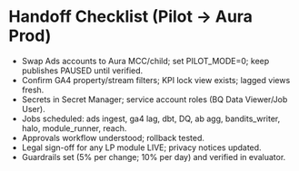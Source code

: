 # Handoff Checklist (Pilot → Aura Prod)

- Swap Ads accounts to Aura MCC/child; set PILOT_MODE=0; keep publishes PAUSED until verified.
- Confirm GA4 property/stream filters; KPI lock view exists; lagged views fresh.
- Secrets in Secret Manager; service account roles (BQ Data Viewer/Job User).
- Jobs scheduled: ads ingest, ga4 lag, dbt, DQ, ab agg, bandits_writer, halo, module_runner, reach.
- Approvals workflow understood; rollback tested.
- Legal sign-off for any LP module LIVE; privacy notices updated.
- Guardrails set (5% per change; 10% per day) and verified in evaluator.
